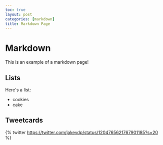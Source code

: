 ```yaml
---
toc: true
layout: post
categories: [markdown]
title: Markdown Page
---
```


# Markdown
This is an example of a markdown page!

## Lists

Here's a list:

- cookies
- cake


## Tweetcards

{% twitter https://twitter.com/jakevdp/status/1204765621767901185?s=20 %}
